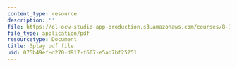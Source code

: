```yaml
---
content_type: resource
description: ''
file: https://ol-ocw-studio-app-production.s3.amazonaws.com/courses/8-334-statistical-mechanics-ii-statistical-physics-of-fields-spring-2014/075b49efd270d917f607e5ab7bf25251_eKVr-oKxMPg.pdf
file_type: application/pdf
resourcetype: Document
title: 3play pdf file
uid: 075b49ef-d270-d917-f607-e5ab7bf25251
---
```


